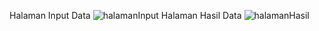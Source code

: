 Halaman Input Data
![halamanInput](https://github.com/user-attachments/assets/bb300138-5eab-46c8-923e-345d2a32444e)
Halaman Hasil Data
![halamanHasil](https://github.com/user-attachments/assets/215a70c9-817c-43e0-a348-f6164644d8db)
